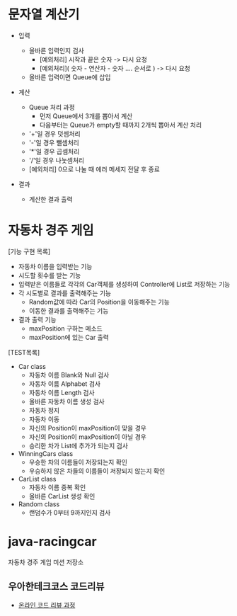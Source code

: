 # 문자열 계산기

- 입력
    + 올바른 입력인지 검사
        - [예외처리] 시작과 끝은 숫자 -> 다시 요청
        - [예외처리]( 숫자 - 연산자 - 숫자 .... 순서로 ) -> 다시 요청
    + 올바른 입력이면 Queue에 삽입
    
- 계산
    + Queue 처리 과정
        + 먼저 Queue에서 3개를 뽑아서 계산
        + 다음부터는 Queue가 empty할 때까지 2개씩 뽑아서 계산 처리
    + '+'일 경우 덧셈처리
    + '-'일 경우 뺄셈처리
    + '*'일 경우 곱셈처리
    + '/'일 경우 나눗셈처리   
    + [예외처리] 0으로 나눌 때 에러 메세지 전달 후 종료
 
- 결과
    + 계산한 결과 출력

# 자동차 경주 게임
[기능 구현 목록]
- 자동차 이름을 입력받는 기능
- 시도할 횟수를 받는 기능
- 입력받은 이름들로 각각의 Car객체를 생성하여 Controller에 List로 저장하는 기능
- 각 시도별로 결과를 출력해주는 기능
    + Random값에 따라 Car의 Position을 이동해주는 기능
    + 이동한 결과를 출력해주는 기능
- 결과 출력 기능
    + maxPosition 구하는 메소드
    + maxPosition에 있는 Car 출력

[TEST목록]
- Car class
    + 자동차 이름 Blank와 Null 검사
    + 자동차 이름 Alphabet 검사
    + 자동차 이름 Length 검사
    + 올바른 자동차 이름 생성 검사
    + 자동차 정지
    + 자동차 이동
    + 자신의 Position이 maxPosition이 맞을 경우
    + 자신의 Position이 maxPosition이 아닐 경우
    + 승리한 차가 List에 추가가 되는지 검사
- WinningCars class
    + 우승한 차의 이름들이 저장되는지 확인
    + 우승하지 않은 차들의 이름들이 저장되지 않는지 확인
- CarList class
   + 자동차 이름 중복 확인
   + 올바른 CarList 생성 확인
- Random class
   + 랜덤수가 0부터 9까지인지 검사


# java-racingcar
자동차 경주 게임 미션 저장소

## 우아한테크코스 코드리뷰
* [온라인 코드 리뷰 과정](https://github.com/woowacourse/woowacourse-docs/blob/master/maincourse/README.md)